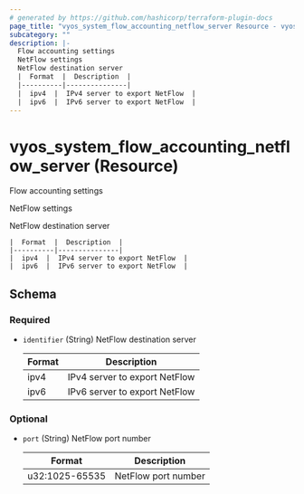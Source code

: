 ```yaml
---
# generated by https://github.com/hashicorp/terraform-plugin-docs
page_title: "vyos_system_flow_accounting_netflow_server Resource - vyos"
subcategory: ""
description: |-
  Flow accounting settings
  NetFlow settings
  NetFlow destination server
  |  Format  |  Description  |
  |----------|---------------|
  |  ipv4  |  IPv4 server to export NetFlow  |
  |  ipv6  |  IPv6 server to export NetFlow  |
---
```


# vyos_system_flow_accounting_netflow_server (Resource)

Flow accounting settings

NetFlow settings

NetFlow destination server

    |  Format  |  Description  |
    |----------|---------------|
    |  ipv4  |  IPv4 server to export NetFlow  |
    |  ipv6  |  IPv6 server to export NetFlow  |



<!-- schema generated by tfplugindocs -->
## Schema

### Required

- `identifier` (String) NetFlow destination server

    |  Format  |  Description  |
    |----------|---------------|
    |  ipv4  |  IPv4 server to export NetFlow  |
    |  ipv6  |  IPv6 server to export NetFlow  |

### Optional

- `port` (String) NetFlow port number

    |  Format  |  Description  |
    |----------|---------------|
    |  u32:1025-65535  |  NetFlow port number  |
